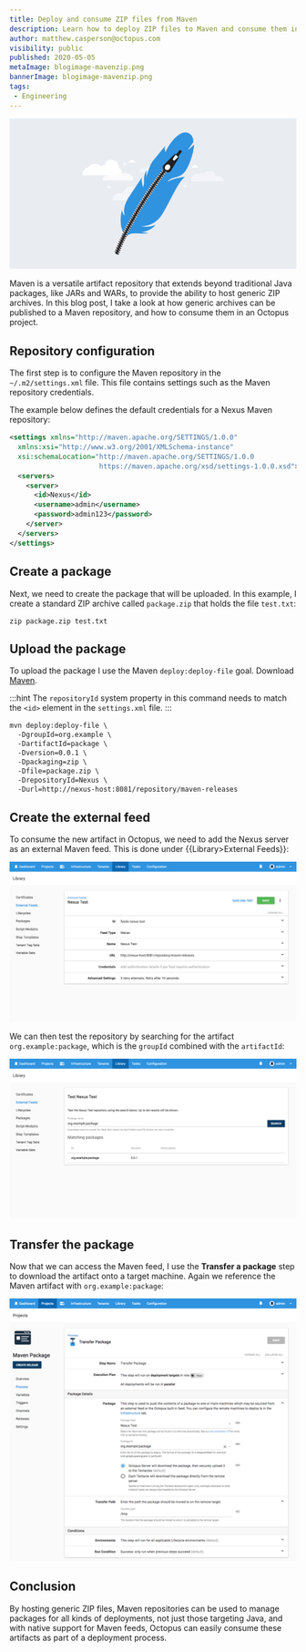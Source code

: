 ```yaml
---
title: Deploy and consume ZIP files from Maven
description: Learn how to deploy ZIP files to Maven and consume them in an Octopus project.
author: matthew.casperson@octopus.com
visibility: public
published: 2020-05-05
metaImage: blogimage-mavenzip.png
bannerImage: blogimage-mavenzip.png
tags:
 - Engineering
---
```


![Deploy and consume ZIP files from Maven](blogimage-mavenzip.png)

Maven is a versatile artifact repository that extends beyond traditional Java packages, like JARs and WARs, to provide the ability to host generic ZIP archives.  In this blog post, I take a look at how generic archives can be published to a Maven repository, and how to consume them in an Octopus project.

## Repository configuration

The first step is to configure the Maven repository in the `~/.m2/settings.xml` file. This file contains settings such as the Maven repository credentials.

The example below defines the default credentials for a Nexus Maven repository:

```xml
<settings xmlns="http://maven.apache.org/SETTINGS/1.0.0"
  xmlns:xsi="http://www.w3.org/2001/XMLSchema-instance"
  xsi:schemaLocation="http://maven.apache.org/SETTINGS/1.0.0
                      https://maven.apache.org/xsd/settings-1.0.0.xsd">
  <servers>
    <server>
      <id>Nexus</id>
      <username>admin</username>
      <password>admin123</password>
    </server>
  </servers>
</settings>
```

## Create a package

Next, we need to create the package that will be uploaded. In this example, I create a standard ZIP archive called `package.zip` that holds the file `test.txt`:

```
zip package.zip test.txt
```

## Upload the package

To upload the package I use the Maven `deploy:deploy-file` goal. Download [Maven](https://maven.apache.org/download.cgi).

:::hint
The `repositoryId` system property in this command needs to match the `<id>` element in the `settings.xml` file.
:::

```
mvn deploy:deploy-file \
  -DgroupId=org.example \
  -DartifactId=package \
  -Dversion=0.0.1 \
  -Dpackaging=zip \
  -Dfile=package.zip \
  -DrepositoryId=Nexus \
  -Durl=http://nexus-host:8081/repository/maven-releases
```

## Create the external feed

To consume the new artifact in Octopus, we need to add the Nexus server as an external Maven feed. This is done under {{Library>External Feeds}}:

![Maven Repo](maven-repo.png "width=500")

We can then test the repository by searching for the artifact `org.example:package`, which is the `groupId` combined with the `artifactId`:

![Maven Test](maven-test.png "width=500")

## Transfer the package

Now that we can access the Maven feed, I use the **Transfer a package** step to download the artifact onto a target machine. Again we reference the Maven artifact with `org.example:package`:

![Transfer a package](maven-transfer-package-step.png "width=500")

## Conclusion

By hosting generic ZIP files, Maven repositories can be used to manage packages for all kinds of deployments, not just those targeting Java, and with native support for Maven feeds, Octopus can easily consume these artifacts as part of a deployment process.
